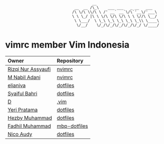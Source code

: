 ```
                                       __
                               __  __ /\_\    ___ ___   _ __   ___
                              /\ \/\ \\/\ \ /' __` __`\/\`'__\/'___\
                              \ \ \_/ |\ \ \/\ \/\ \/\ \ \ \//\ \__/
                               \ \___/  \ \_\ \_\ \_\ \_\ \_\\ \____\
                                \/__/    \/_/\/_/\/_/\/_/\/_/ \/____/
```

# vimrc member Vim Indonesia

| Owner                                               | Repository                                                                      |
| :-------------------------------------------------- | :------------------------------------------------------------------------------ |
| [Rizqi Nur Assyaufi](https://github.com/bandithijo) | [nvimrc](https://github.com/bandithijo/nvimrc)                                  |
| [M Nabil Adani](https://github.com/mnabila)         | [nvimrc](https://github.com/mnabila/nvimrc)                                     |
| [elianiva](https://github.com/elianiva)             | [dotfiles](https://github.com/elianiva/dotfiles/tree/master/nvim)               |
| [Syaiful Bahri](https://github.com/kenardes)        | [dotfiles](https://github.com/kenardes/dotfiles/tree/master/archlinux/neovim)   |
| [D](https://github.com/difaagh)                     | [.vim](https://github.com/difaagh/.vim)                                         |
| [Yeri Pratama](https://github.com/pirey)            | [dotfiles](https://github.com/pirey/dotfiles/tree/master/home/.config/nvim)     |
| [Hezby Muhammad](https://github.com/hezbymuhammad)  | [dotfiles](https://github.com/hezbymuhammad/dotfiles/blob/master/.vimrc)        |
| [Fadhil Muhammad](https://github.com/padulkemid)    | [mbp-dotfiles](https://github.com/padulkemid/mbp-dotfiles/tree/master/.config/nvim) |
| [Nico Audy](https://github.com/nicoaudy)            | [dotfiles](https://github.com/nicoaudy/dotfiles)                                |
